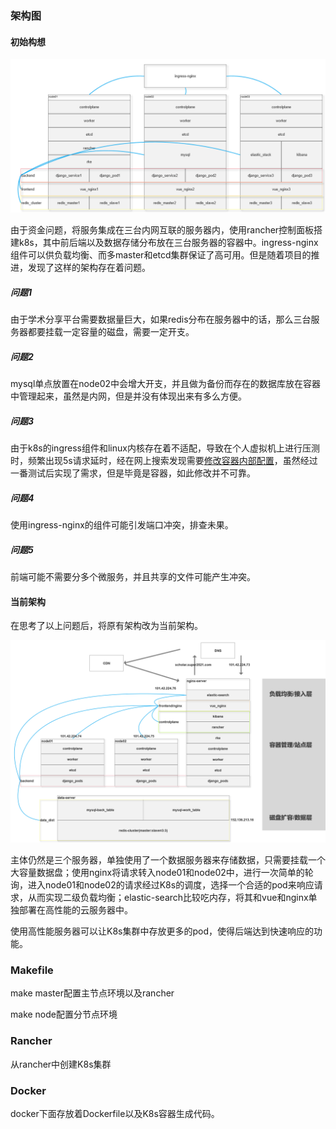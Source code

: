 ### 架构图

#### 初始构想

![structure_1](image/structure_1.png)

由于资金问题，将服务集成在三台内网互联的服务器内，使用rancher控制面板搭建k8s，其中前后端以及数据存储分布放在三台服务器的容器中。ingress-nginx组件可以供负载均衡、而多master和etcd集群保证了高可用。但是随着项目的推进，发现了这样的架构存在着问题。

##### 问题1

由于学术分享平台需要数据量巨大，如果redis分布在服务器中的话，那么三台服务器都要挂载一定容量的磁盘，需要一定开支。

##### 问题2

mysql单点放置在node02中会增大开支，并且做为备份而存在的数据库放在容器中管理起来，虽然是内网，但是并没有体现出来有多么方便。

##### 问题3

由于k8s的ingress组件和linux内核存在着不适配，导致在个人虚拟机上进行压测时，频繁出现5s请求延时，经在网上搜索发现需要[修改容器内部配置](https://tencentcloudcontainerteam.github.io/2018/10/26/DNS-5-seconds-delay/)，虽然经过一番测试后实现了需求，但是毕竟是容器，如此修改并不可靠。

##### 问题4

使用ingress-nginx的组件可能引发端口冲突，排查未果。

##### 问题5

前端可能不需要分多个微服务，并且共享的文件可能产生冲突。

#### 当前架构

在思考了以上问题后，将原有架构改为当前架构。

![structure_2](image/structure_2.png)

主体仍然是三个服务器，单独使用了一个数据服务器来存储数据，只需要挂载一个大容量数据盘；使用nginx将请求转入node01和node02中，进行一次简单的轮询，进入node01和node02的请求经过K8s的调度，选择一个合适的pod来响应请求，从而实现二级负载均衡；elastic-search比较吃内存，将其和vue和nginx单独部署在高性能的云服务器中。

使用高性能服务器可以让K8s集群中存放更多的pod，使得后端达到快速响应的功能。

### Makefile

make master配置主节点环境以及rancher

make node配置分节点环境

### Rancher

从rancher中创建K8s集群

### Docker

docker下面存放着Dockerfile以及K8s容器生成代码。

